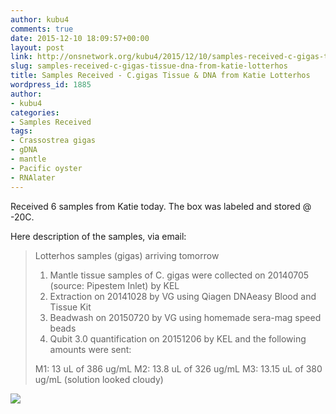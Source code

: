 ```yaml
---
author: kubu4
comments: true
date: 2015-12-10 18:09:57+00:00
layout: post
link: http://onsnetwork.org/kubu4/2015/12/10/samples-received-c-gigas-tissue-dna-from-katie-lotterhos/
slug: samples-received-c-gigas-tissue-dna-from-katie-lotterhos
title: Samples Received - C.gigas Tissue & DNA from Katie Lotterhos
wordpress_id: 1885
author:
- kubu4
categories:
- Samples Received
tags:
- Crassostrea gigas
- gDNA
- mantle
- Pacific oyster
- RNAlater
---
```


Received 6 samples from Katie today. The box was labeled and stored @ -20C.



Here description of the samples, via email:









<blockquote>Lotterhos samples (gigas) arriving tomorrow

1) Mantle tissue samples of C. gigas were collected on 20140705 (source: Pipestem Inlet) by KEL
2) Extraction on 20141028 by VG using Qiagen DNAeasy Blood and Tissue Kit
3) Beadwash on 20150720 by VG using homemade sera-mag speed beads
4) Qubit 3.0 quantification on 20151206 by KEL and the following amounts were sent:

M1: 13 uL of 386 ug/mL
M2: 13.8 uL of 326 ug/mL
M3: 13.15 uL of 380 ug/mL (solution looked cloudy)</blockquote>




[![](http://eagle.fish.washington.edu/Arabidopsis/20151210_katie_lotterhos_samples.jpeg)](http://eagle.fish.washington.edu/Arabidopsis/20151210_katie_lotterhos_samples.jpeg)





